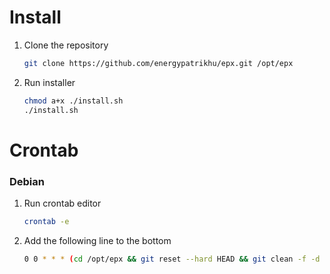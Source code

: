 # Install
1. Clone the repository
    ```bash
    git clone https://github.com/energypatrikhu/epx.git /opt/epx
    ```
2. Run installer
    ```bash
    chmod a+x ./install.sh
    ./install.sh
    ```

# Crontab

### Debian
1. Run crontab editor
    ```bash
    crontab -e
    ```
2. Add the following line to the bottom
    ```bash
    0 0 * * * (cd /opt/epx && git reset --hard HEAD && git clean -f -d && git pull)
    ```
